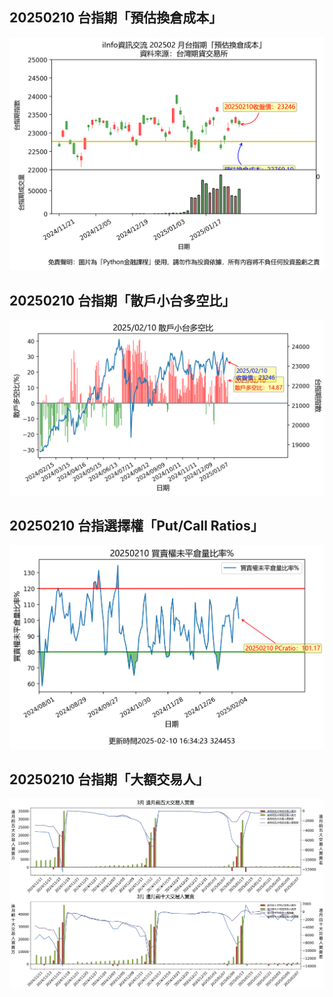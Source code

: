 ## 20250210 台指期「預估換倉成本」
![](images/txfcost.png)

## 20250210 台指期「散戶小台多空比」
![](images/bbiri.png)

## 20250210 台指選擇權「Put/Call Ratios」
![](images/pcratio.png)

## 20250210 台指期「大額交易人」
![](images/blocktrade.png)

